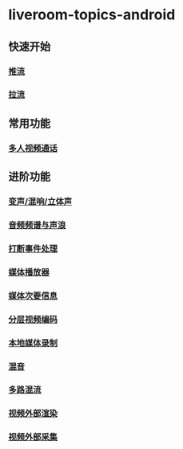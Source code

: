 # liveroom-topics-android

## 快速开始  
### [推流](https://github.com/zegodev/liveroom-topics-android/tree/master/src/LiveRoomPlayground/publish)  
### [拉流](https://github.com/zegodev/liveroom-topics-android/tree/master/src/LiveRoomPlayground/play)  
## 常用功能  
### [多人视频通话](https://github.com/zegodev/liveroom-topics-android/tree/master/src/LiveRoomPlayground/videoCommunicaton)  
## 进阶功能  
### [变声/混响/立体声](https://github.com/zegodev/liveroom-topics-android/tree/master/src/LiveRoomPlayground/soundProcessing)
### [音频频谱与声浪](https://github.com/zegodev/liveroom-topics-android/tree/master/src/LiveRoomPlayground/frequencySpectrum)
### [打断事件处理](https://github.com/zegodev/liveroom-topics-android/tree/master/src/LiveRoomPlayground/interruptHandler)
### [媒体播放器](https://github.com/zegodev/liveroom-topics-android/tree/master/src/LiveRoomPlayground/mediaplayer)
### [媒体次要信息](https://github.com/zegodev/liveroom-topics-android/tree/master/src/LiveRoomPlayground/mediasideinfo)
### [分层视频编码](https://github.com/zegodev/liveroom-topics-android/tree/master/src/LiveRoomPlayground/layeredcoding)
### [本地媒体录制](https://github.com/zegodev/liveroom-topics-android/tree/master/src/LiveRoomPlayground/mediarecorder)
### [混音](https://github.com/zegodev/liveroom-topics-android/tree/master/src/LiveRoomPlayground/mixing)
### [多路混流](https://github.com/zegodev/liveroom-topics-android/tree/master/src/LiveRoomPlayground/mixstream)
### [视频外部渲染](https://github.com/zegodev/liveroom-topics-android/tree/master/src/LiveRoomPlayground/videoexternalrender)
### [视频外部采集](https://github.com/zegodev/liveroom-topics-android/tree/master/src/LiveRoomPlayground/videocapture)

